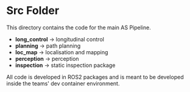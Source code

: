# Src Folder

This directory contains the code for the main AS Pipeline. 

- **long_control** -> longitudinal control
- **planning** -> path planning
- **loc_map** -> localisation and mapping
- **perception** -> perception
- **inspection** -> static inspection package

All code is developed in ROS2 packages and is meant to be developed inside the teams' dev container environment.
